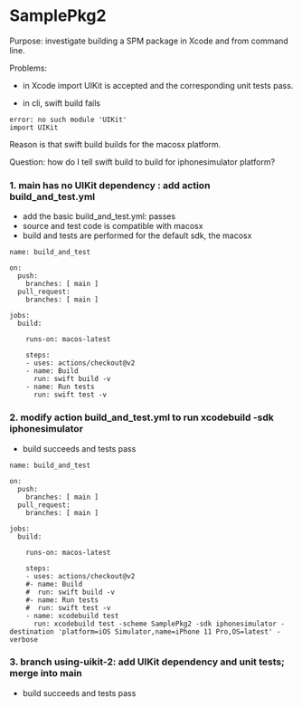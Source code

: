 # SamplePkg2

Purpose: investigate building a SPM package in Xcode and from command line.

Problems:
- in Xcode import UIKit is accepted and the corresponding unit tests pass.

- in cli, swift build fails
``` 
error: no such module 'UIKit'
import UIKit
```
Reason is that swift build builds for the macosx platform.

Question: how do I tell swift build to build for iphonesimulator platform?

### 1. main has no UIKit dependency : add action build_and_test.yml
- add the basic build_and_test.yml: passes
- source and test code is compatible with macosx
- build and tests are performed for the default sdk, the macosx

```
name: build_and_test

on:
  push:
    branches: [ main ]
  pull_request:
    branches: [ main ]

jobs:
  build:

    runs-on: macos-latest

    steps:
    - uses: actions/checkout@v2
    - name: Build
      run: swift build -v
    - name: Run tests
      run: swift test -v
```

### 2. modify action build_and_test.yml to run xcodebuild -sdk iphonesimulator
- build succeeds and tests pass

```
name: build_and_test

on:
  push:
    branches: [ main ]
  pull_request:
    branches: [ main ]

jobs:
  build:

    runs-on: macos-latest

    steps:
    - uses: actions/checkout@v2
    #- name: Build
    #  run: swift build -v
    #- name: Run tests
    #  run: swift test -v
    - name: xcodebuild test
      run: xcodebuild test -scheme SamplePkg2 -sdk iphonesimulator -destination 'platform=iOS Simulator,name=iPhone 11 Pro,OS=latest' -verbose
```

### 3. branch using-uikit-2: add UIKit dependency and unit tests; merge into main
- build succeeds and tests pass

